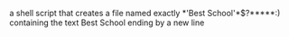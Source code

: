 a shell script that creates a file named exactly \*\'Best School\'\*$\?\*\*\*\*\*:) containing the text Best School ending by a new line
